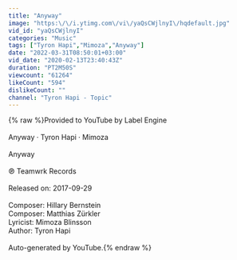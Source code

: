 ```yaml
---
title: "Anyway"
image: "https:\/\/i.ytimg.com\/vi\/yaQsCWjlnyI\/hqdefault.jpg"
vid_id: "yaQsCWjlnyI"
categories: "Music"
tags: ["Tyron Hapi","Mimoza","Anyway"]
date: "2022-03-31T08:50:01+03:00"
vid_date: "2020-02-13T23:40:43Z"
duration: "PT2M50S"
viewcount: "61264"
likeCount: "594"
dislikeCount: ""
channel: "Tyron Hapi - Topic"
---
```

{% raw %}Provided to YouTube by Label Engine<br /><br />Anyway · Tyron Hapi · Mimoza<br /><br />Anyway<br /><br />℗ Teamwrk Records<br /><br />Released on: 2017-09-29<br /><br />Composer: Hillary Bernstein<br />Composer: Matthias Zürkler<br />Lyricist: Mimoza Blinsson<br />Author: Tyron Hapi<br /><br />Auto-generated by YouTube.{% endraw %}
